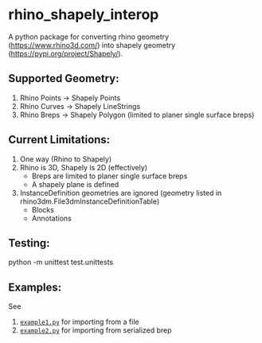 # rhino_shapely_interop
A python package for converting rhino geometry (https://www.rhino3d.com/) into shapely geometry (https://pypi.org/project/Shapely/).

## Supported Geometry:
1) Rhino Points -> Shapely Points
2) Rhino Curves -> Shapely LineStrings
3) Rhino Breps  -> Shapely Polygon (limited to planer single surface breps)

## Current Limitations:
1) One way (Rhino to Shapely)
2) Rhino is 3D, Shapely is 2D (effectively)
    * Breps are limited to planer single surface breps
    * A shapely plane is defined 
3) InstanceDefinition geometries are ignored (geometry listed in rhino3dm.File3dmInstanceDefinitionTable)
    * Blocks
    * Annotations

## Testing:
python -m unittest test.unittests

## Examples:
See 
1) [`example1.py`](https://github.com/normanrichardson/rhino_shapely_interop/blob/master/example1.py) for importing from a file
2) [`example2.py`](https://github.com/normanrichardson/rhino_shapely_interop/blob/master/example2.py) for importing from serialized brep